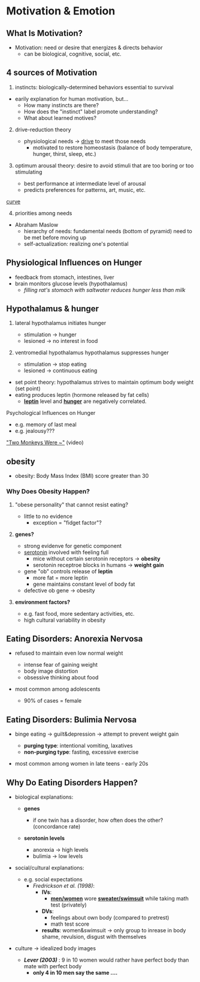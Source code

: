 # Motivation & Emotion

## What Is Motivation?

- Motivation: need or desire that energizes & directs behavior
    - can be biological, cognitive, social, etc.

## 4 sources of Motivation
1. instincts: biologically-determined behaviors essential to survival
- earily explanation for human motivation, but...
    - How many instincts are there?
    - How does the "instinct" label promote understanding?
    - What about learned motives?

2. drive-reduction theory
    - physiological needs -> <u>drive</u> to meet those needs
        - motivated to restore homeostasis (balance of body temperature, hunger, thirst, sleep, etc.)

3. optimum arousal theory: desire to avoid stimuli that are too boring or too stimulating
    - best performance at intermediate level of arousal
    - predicts preferences for patterns, art, music, etc.

[curve](https://www.google.com/url?sa=i&source=images&cd=&cad=rja&uact=8&ved=2ahUKEwiYz_jO15PhAhVYrZ4KHXvhA4cQjRx6BAgBEAU&url=http%3A%2F%2Fwikiofscience.wikidot.com%2Fquasiscience%3Ayerkes-dodson-law&psig=AOvVaw0YCi8TK1AWaDfku08BIudP&ust=1553273167973336)

4. priorities among needs
- Abraham Maslow
    - hierarchy of needs: fundamental needs (bottom of pyramid) need to be met before moving up
    - self-actualization: realizing one's potential

## Physiological Influences on Hunger

- feedback from stomach, intestines, liver
- brain monitors glucose levels (hypothalamus)
    - _filling rat's stomach with saltwater reduces hunger less than milk_

## Hypothalamus & hunger

1. lateral hypothalamus initiates hunger
    - stimulation -> hunger
    - lesioned -> no interest in food

2. ventromedial hypothalamus hypothalamus suppresses hunger
    - stimulation -> stop eating
    - lesioned -> continuous eating

- set point theory: hypothalamus strives to maintain optimum body weight (set point)
- eating produces leptin (hormone released by fat cells)
    - <u>__leptin__</u> level and <u>__hunger__</u> are negatively correlated.

Psychological Influences on Hunger
- e.g. memory of last meal
- e.g. jealousy???

["Two Monkeys Were ~"](https://www.youtube.com/watch?v=fZ7LwYPiA1I) (video)

## obesity

- obesity: Body Mass Index (BMI) score greater than 30

### Why Does Obesity Happen?

1. "obese personality" that cannot resist eating?
    - little to no evidence
        - exception = "fidget factor"?
2. __genes?__
    - strong evidenve for genetic component
    - <u>serotonin</u> involved with feeling full
        - mice without certain serotonin receptors -> __obesity__
        - serotonin receptroe blocks in humans -> __weight gain__
    - gene "ob" controls release of __leptin__
        - more fat = more leptin
        - gene maintains constant level of body fat
    - defective ob gene -> obesity

3. __environment factors?__
    - e.g. fast food, more sedentary activities, etc.
    - high cultural variability in obesity

## Eating Disorders: Anorexia Nervosa

- refused to maintain even low normal weight
    - intense fear of gaining weight
    - body image distortion
    - obsessive thinking about food

- most common among adolescents
    - 90% of cases = female

## Eating Disorders: Bulimia Nervosa

- binge eating -> guilt&depression -> attempt to prevent weight gain
    - __purging type__: intentional vomiting, laxatives
    - __non-purging type__: fasting, excessive exercise

- most common among women in late teens - early 20s

## Why Do Eating Disorders Happen?

- biological explanations:

    - __genes__
        - if one twin has a disorder, how often does the other? (concordance rate)

    - __serotonin levels__
        - anorexia -> high levels
        - bulimia -> low levels

- social/cultural explanations:
    - e.g. social expectations
        - _Fredrickson et al. (1998)_:
            - __IVs__:
                - <u>__men/women__</u> wore <u>__sweater/swimsuit__</u> while taking math test (privately)
            - __DVs__:
                - feelings about own body (compared to pretrest)
                - math test score
            - __results__: women&swimsuit -> only group to inrease in body shame, revulsion, disgust with themselves

- culture -> idealized body images
    - ___Lever (2003)___ : 9 in 10 women would rather have perfect body than mate with perfect body
        - __only 4 in 10 men say the same ....__
